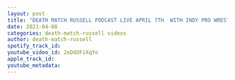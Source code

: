 ```yaml
---
layout: post
title: "DEATH MATCH RUSSELL PODCAST LIVE APRIL 7TH  WITH INDY PRO WRESTLER DANIEL ALEXANDER  FACEBOOK LIVE!"
date: 2021-04-08
categories: death-match-russell videos
author: death-match-russell
spotify_track_id: 
youtube_video_id: 2eDdOFiXqYo
apple_track_id: 
youtube_metadata: 
---
```

